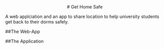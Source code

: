 <center>
# Get Home Safe
</center>

A web applciation and an app to share location to help university students get back to their dorms safely.

##The Web-App


##The Application

